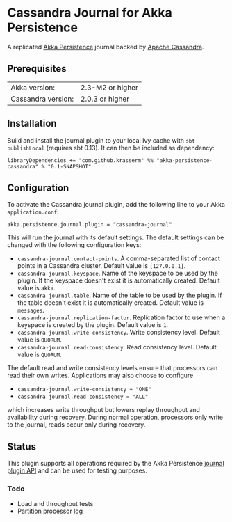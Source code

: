 Cassandra Journal for Akka Persistence
======================================

A replicated [Akka Persistence](http://doc.akka.io/docs/akka/2.3-M2/scala/persistence.html) journal backed by [Apache Cassandra](http://cassandra.apache.org/).

Prerequisites
-------------

<table border="0">
  <tr>
    <td>Akka version: </td>
    <td>2.3-M2 or higher</td>
  </tr>
  <tr>
    <td>Cassandra version: </td>
    <td>2.0.3 or higher</td>
  </tr>
</table>

Installation
------------

Build and install the journal plugin to your local Ivy cache with `sbt publishLocal` (requires sbt 0.13). It can then be included as dependency:

    libraryDependencies += "com.github.krasserm" %% "akka-persistence-cassandra" % "0.1-SNAPSHOT"


Configuration
-------------

To activate the Cassandra journal plugin, add the following line to your Akka `application.conf`:

    akka.persistence.journal.plugin = "cassandra-journal"

This will run the journal with its default settings. The default settings can be changed with the following configuration keys:

- `cassandra-journal.contact-points`. A comma-separated list of contact points in a Cassandra cluster. Default value is `[127.0.0.1]`.
- `cassandra-journal.keyspace`. Name of the keyspace to be used by the plugin. If the keyspace doesn't exist it is automatically created. Default value is `akka`.
- `cassandra-journal.table`. Name of the table to be used by the plugin. If the table doesn't exist it is automatically created. Default value is `messages`.
- `cassandra-journal.replication-factor`. Replication factor to use when a keyspace is created by the plugin. Default value is `1`.
- `cassandra-journal.write-consistency`. Write consistency level. Default value is `QUORUM`.
- `cassandra-journal.read-consistency`. Read consistency level. Default value is `QUORUM`.

The default read and write consistency levels ensure that processors can read their own writes. Applications may also choose to configure

- `cassandra-journal.write-consistency = "ONE"`
- `cassandra-journal.read-consistency = "ALL"`

which increases write throughput but lowers replay throughput and availability during recovery. During normal operation, processors only write to the journal, reads occur only during recovery.


Status
------

This plugin supports all operations required by the Akka Persistence [journal plugin API](http://doc.akka.io/docs/akka/2.3-M2/scala/persistence.html#journal-plugin-api) and can be used for testing purposes.

### Todo

- Load and throughput tests
- Partition processor log

